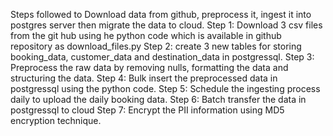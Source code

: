 Steps followed to Download data from github, preprocess it, ingest it into postgres server then migrate the data to cloud.
Step 1: Download 3 csv files from the git hub using he python code which is available in github repository as download_files.py
Step 2: create 3 new tables for storing booking_data, customer_data and destination_data in postgressql.
Step 3: Preprocess the raw data by removing nulls, formatting the data and structuring the data.
Step 4: Bulk insert the preprocessed data in postgressql using the python code.
Step 5: Schedule the ingesting process daily to upload the daily booking data.
Step 6: Batch transfer the data in postgressql to cloud
Step 7: Encrypt the PII information using MD5 encryption technique.

